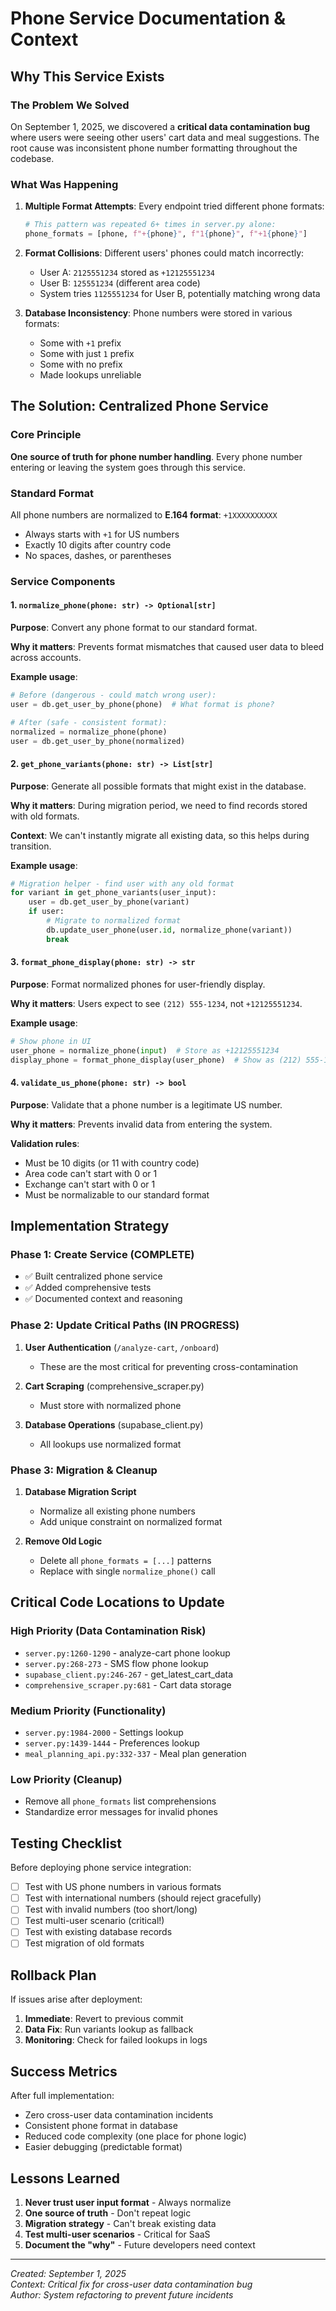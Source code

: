 # Phone Service Documentation & Context

## Why This Service Exists

### The Problem We Solved
On September 1, 2025, we discovered a **critical data contamination bug** where users were seeing other users' cart data and meal suggestions. The root cause was inconsistent phone number formatting throughout the codebase.

### What Was Happening
1. **Multiple Format Attempts**: Every endpoint tried different phone formats:
   ```python
   # This pattern was repeated 6+ times in server.py alone:
   phone_formats = [phone, f"+{phone}", f"1{phone}", f"+1{phone}"]
   ```

2. **Format Collisions**: Different users' phones could match incorrectly:
   - User A: `2125551234` stored as `+12125551234`
   - User B: `125551234` (different area code)
   - System tries `1125551234` for User B, potentially matching wrong data

3. **Database Inconsistency**: Phone numbers were stored in various formats:
   - Some with `+1` prefix
   - Some with just `1` prefix
   - Some with no prefix
   - Made lookups unreliable

## The Solution: Centralized Phone Service

### Core Principle
**One source of truth for phone number handling**. Every phone number entering or leaving the system goes through this service.

### Standard Format
All phone numbers are normalized to **E.164 format**: `+1XXXXXXXXXX`
- Always starts with `+1` for US numbers
- Exactly 10 digits after country code
- No spaces, dashes, or parentheses

### Service Components

#### 1. `normalize_phone(phone: str) -> Optional[str]`
**Purpose**: Convert any phone format to our standard format.

**Why it matters**: Prevents format mismatches that caused user data to bleed across accounts.

**Example usage**:
```python
# Before (dangerous - could match wrong user):
user = db.get_user_by_phone(phone)  # What format is phone?

# After (safe - consistent format):
normalized = normalize_phone(phone)
user = db.get_user_by_phone(normalized)
```

#### 2. `get_phone_variants(phone: str) -> List[str]`
**Purpose**: Generate all possible formats that might exist in the database.

**Why it matters**: During migration period, we need to find records stored with old formats.

**Context**: We can't instantly migrate all existing data, so this helps during transition.

**Example usage**:
```python
# Migration helper - find user with any old format
for variant in get_phone_variants(user_input):
    user = db.get_user_by_phone(variant)
    if user:
        # Migrate to normalized format
        db.update_user_phone(user.id, normalize_phone(variant))
        break
```

#### 3. `format_phone_display(phone: str) -> str`
**Purpose**: Format normalized phones for user-friendly display.

**Why it matters**: Users expect to see `(212) 555-1234`, not `+12125551234`.

**Example usage**:
```python
# Show phone in UI
user_phone = normalize_phone(input)  # Store as +12125551234
display_phone = format_phone_display(user_phone)  # Show as (212) 555-1234
```

#### 4. `validate_us_phone(phone: str) -> bool`
**Purpose**: Validate that a phone number is a legitimate US number.

**Why it matters**: Prevents invalid data from entering the system.

**Validation rules**:
- Must be 10 digits (or 11 with country code)
- Area code can't start with 0 or 1
- Exchange can't start with 0 or 1
- Must be normalizable to our standard format

## Implementation Strategy

### Phase 1: Create Service (COMPLETE)
- ✅ Built centralized phone service
- ✅ Added comprehensive tests
- ✅ Documented context and reasoning

### Phase 2: Update Critical Paths (IN PROGRESS)
1. **User Authentication** (`/analyze-cart`, `/onboard`)
   - These are the most critical for preventing cross-contamination
   
2. **Cart Scraping** (comprehensive_scraper.py)
   - Must store with normalized phone
   
3. **Database Operations** (supabase_client.py)
   - All lookups use normalized format

### Phase 3: Migration & Cleanup
1. **Database Migration Script**
   - Normalize all existing phone numbers
   - Add unique constraint on normalized format
   
2. **Remove Old Logic**
   - Delete all `phone_formats = [...]` patterns
   - Replace with single `normalize_phone()` call

## Critical Code Locations to Update

### High Priority (Data Contamination Risk)
- `server.py:1260-1290` - analyze-cart phone lookup
- `server.py:268-273` - SMS flow phone lookup  
- `supabase_client.py:246-267` - get_latest_cart_data
- `comprehensive_scraper.py:681` - Cart data storage

### Medium Priority (Functionality)
- `server.py:1984-2000` - Settings lookup
- `server.py:1439-1444` - Preferences lookup
- `meal_planning_api.py:332-337` - Meal plan generation

### Low Priority (Cleanup)
- Remove all `phone_formats` list comprehensions
- Standardize error messages for invalid phones

## Testing Checklist

Before deploying phone service integration:

- [ ] Test with US phone numbers in various formats
- [ ] Test with international numbers (should reject gracefully)
- [ ] Test with invalid numbers (too short/long)
- [ ] Test multi-user scenario (critical!)
- [ ] Test with existing database records
- [ ] Test migration of old formats

## Rollback Plan

If issues arise after deployment:

1. **Immediate**: Revert to previous commit
2. **Data Fix**: Run variants lookup as fallback
3. **Monitoring**: Check for failed lookups in logs

## Success Metrics

After full implementation:
- Zero cross-user data contamination incidents
- Consistent phone format in database
- Reduced code complexity (one place for phone logic)
- Easier debugging (predictable format)

## Lessons Learned

1. **Never trust user input format** - Always normalize
2. **One source of truth** - Don't repeat logic
3. **Migration strategy** - Can't break existing data
4. **Test multi-user scenarios** - Critical for SaaS
5. **Document the "why"** - Future developers need context

---

*Created: September 1, 2025*  
*Context: Critical fix for cross-user data contamination bug*  
*Author: System refactoring to prevent future incidents*